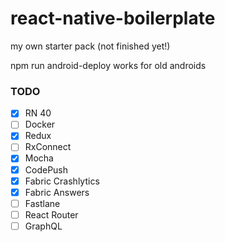# react-native-boilerplate
my own starter pack (not finished yet!)

npm run android-deploy
works for old androids

### TODO

- [x] RN 40
- [ ] Docker
- [x] Redux
- [ ] RxConnect
- [x] Mocha
- [x] CodePush
- [x] Fabric Crashlytics
- [x] Fabric Answers
- [ ] Fastlane
- [ ] React Router
- [ ] GraphQL
